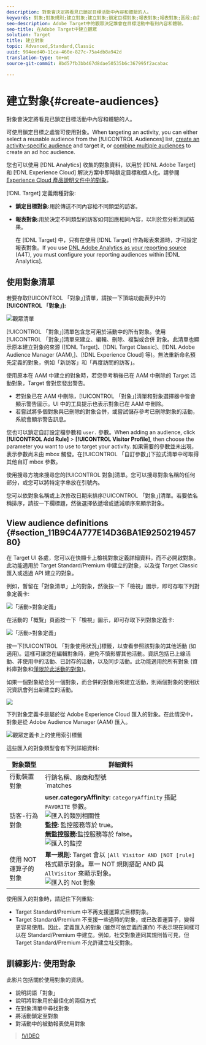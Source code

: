 ```yaml
---
description: 對象會決定將看見已鎖定目標活動中內容和體驗的人。
keywords: 對象;對象規則;建立對象;建立對象;鎖定目標對象;報表對象;報表對象;區段;自訂設定檔參數;對象定義;對象清單
seo-description: Adobe Target中的觀眾決定誰會在目標活動中看到內容和體驗。
seo-title: 在Adobe Target中建立觀眾
solution: Target
title: 建立對象
topic: Advanced,Standard,Classic
uuid: 994eed40-11ca-460e-827c-75a4db8a942d
translation-type: tm+mt
source-git-commit: 8bd57fb3bb467d8dae50535b6c367995f2acabac

---
```



# 建立對象{#create-audiences}

對象會決定將看見已鎖定目標活動中內容和體驗的人。

可使用鎖定目標之處皆可使用對象。When targeting an activity, you can either select a reusable audience from the [!UICONTROL Audiences] list, [create an activity-specific audience](/help/c-target/creating-activity-only-audience.md) and target it, or [combine multiple audiences](/help/c-target/combining-multiple-audiences.md#concept_A7386F1EA4394BD2AB72399C225981E5) to create an ad hoc audience.

您也可以使用 [!DNL Analytics] 收集的對象資料，以用於 [!DNL Adobe Target] 和 [!DNL Experience Cloud] 解決方案中即時鎖定目標和個人化。請參閱 [Experience Cloud 產品說明文件中的對象](https://marketing.adobe.com/resources/help/en_US/mcloud/audience_library.html)。

[!DNL Target] 定義兩種對象:

* **鎖定目標對象:**&#x200B;用於傳送不同內容給不同類型的訪客。
* **報表對象:**&#x200B;用於決定不同類型的訪客如何回應相同內容，以利於您分析測試結果。

   在 [!DNL Target] 中，只有在使用 [!DNL Target] 作為報表來源時，才可設定報表對象。If you use [DNL Adobe Analytics as your reporting source](/help/c-integrating-target-with-mac/a4t/a4t.md) (A4T), you must configure your reporting audiences within [!DNL Analytics].

## 使用對象清單

若要存取[!UICONTROL 「對象」]清單，請按一下頂端功能表列中的&#x200B;**[!UICONTROL 「對象」]:**

![觀眾清單](assets/audiences_list.png)

[!UICONTROL 「對象」]清單包含您可用於活動中的所有對象。使用[!UICONTROL 「對象」]清單來建立、編輯、刪除、複製或合併 對象。此清單也顯示原本建立對象的來源 ([!DNL Target]、[!DNL Target Classic]、[!DNL Adobe Audience Manager (AAM),]、[!DNL Experience Cloud] 等)。無法重新命名預先定義的對象，例如「新訪客」和「再度訪問的訪客」。

使用原本在 AAM 中建立的對象時，若您參考稍後已在 AAM 中刪除的 Target 活動對象，Target 會對您發出警告。

* 若對象已在 AAM 中刪除，[!UICONTROL 「對象」]清單和對象選擇器中皆會顯示警告圖示。UI 中的工具提示也表示對象已在 AAM 中刪除。
* 若嘗試將多個對象與已刪除的對象合併，或嘗試儲存參考已刪除對象的活動，系統會顯示警告訊息。

您也可以鎖定自訂設定檔參數和 `user.` 參數。When adding an audience, click **[!UICONTROL Add Rule]** &gt; **[!UICONTROL Visitor Profile]**, then choose the parameter you want to use to target your activity. 如果需要的參數並未出現，表示參數尚未由 mbox 觸發。在[!UICONTROL 「自訂參數」]下拉式清單中可取得其他自訂 mbox 參數。

使用搜尋方塊來搜尋您的[!UICONTROL 對象]清單。您可以搜尋對象名稱的任何部分，或您可以將特定字串放在引號內。

您可以依對象名稱或上次修改日期來排序[!UICONTROL 「對象」]清單。若要依名稱排序，請按一下欄標題，然後選擇依遞增或遞減順序來顯示對象。

## View audience definitions {#section_11B9C4A777E14D36BA1E925021945780}

在 Target UI 各處，您可以在快顯卡上檢視對象定義詳細資料，而不必開啟對象。此功能適用於 Target Standard/Premium 中建立的對象，以及從 Target Classic 匯入或透過 API 建立的對象。

例如，暫留在「對象清單」上的對象，然後按一下「檢視」圖示，即可存取下列對象定義卡:

![「活動&gt;對象定義」](assets/audience_definition_list.png)

在活動的「概覽」頁面按一下「檢視」圖示，即可存取下列對象定義卡:

![「活動&gt;對象定義」](assets/audience_definition_list.png)

按一下[!UICONTROL 「對象使用狀況」]標籤，以查看參照該對象的其他活動 (如適用)。這樣可讓您在編輯對象時，避免不慎影響其他活動。資訊包括已上線活動、非使用中的活動、已封存的活動，以及同步活動。此功能適用於所有對象 (資料庫對象和[僅限於此活動的對象](../../c-target/creating-activity-only-audience.md#concept_A6BADCF530ED4AE1852E677FEBE68483))。

如果一個對象結合另一個對象，而合併的對象用來建立活動，則兩個對象的使用狀況資訊會列出新建立的活動。

![](assets/audience_definition_list_usage.png)

下列對象定義卡是屬於從 Adobe Experience Cloud 匯入的對象。在此情況中，對象是從 Adobe Audience Manager (AAM) 匯入。

![觀眾定義卡上的使用索引標籤](assets/audience_definition_mc.png)

這些匯入的對象類型會有下列詳細資料:

| 對象類型 | 詳細資料 |
|--- |--- |
| 行動裝置對象 | 行銷名稱、廠商和型號<br>`matches | does not match` 運算子會出現，而非 `equals | does not equal`<br>![匯入的行動裝置對象](/help/c-target/c-audiences/assets/imported_mobile_audience.png)。 |
| 訪客-行為對象 | **user.categoryAffinity:** `categoryAffinity` 搭配 `FAVORITE` 參數。<br>![匯入的類別相關性](/help/c-target/c-audiences/assets/imported_category_affinity.png)<br>**監控:** 監控服務等於 true。<br>**無監控服務:**&#x200B;監控服務等於 false。<br>![匯入的監控](/help/c-target/c-audiences/assets/imported_monitoring.png) |
| 使用 NOT 運算子的對象 | **單一規則:** Target 會以 `[All Visitor AND [NOT [rule]` 格式顯示對象。單一 NOT 規則搭配 AND 與 `AllVisitor` 來顯示對象。<br>![匯入的 Not 對象](/help/c-target/c-audiences/assets/imported_not_audience.png) |

使用匯入的對象時，請記住下列重點:

* Target Standard/Premium 中不再支援運算式目標對象。
* Target Standard/Premium 不支援一些過時的對象，或已改善運算子，變得更容易使用。因此，定義匯入的對象 (雖然可依定義而運作) 不表示現在同樣可以在 Standard/Premium 中建立。例如，社交對象連同其規則皆可見，但 Target Standard/Premium 不允許建立社交對象。

## 訓練影片: 使用對象

此影片包括關於使用對象的資訊。

* 說明詞語「對象」
* 說明將對象用於最佳化的兩個方式
* 在對象清單中尋找對象
* 將活動鎖定至對象
* 對活動中的被動報表使用對象

>[!VIDEO](https://video.tv.adobe.com/v/17398?captions=chi_hant)